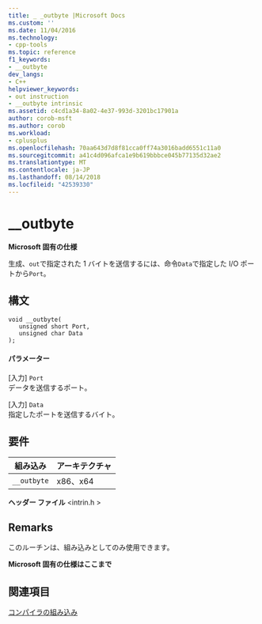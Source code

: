 ```yaml
---
title: _ _outbyte |Microsoft Docs
ms.custom: ''
ms.date: 11/04/2016
ms.technology:
- cpp-tools
ms.topic: reference
f1_keywords:
- __outbyte
dev_langs:
- C++
helpviewer_keywords:
- out instruction
- __outbyte intrinsic
ms.assetid: c4cd1a34-8a02-4e37-993d-3201bc17901a
author: corob-msft
ms.author: corob
ms.workload:
- cplusplus
ms.openlocfilehash: 70aa643d7d8f81cca0ff74a3016badd6551c11a0
ms.sourcegitcommit: a41c4d096afca1e9b619bbbce045b77135d32ae2
ms.translationtype: MT
ms.contentlocale: ja-JP
ms.lasthandoff: 08/14/2018
ms.locfileid: "42539330"
---
```

# <a name="outbyte"></a>__outbyte
**Microsoft 固有の仕様**  
  
 生成、`out`で指定された 1 バイトを送信するには、命令`Data`で指定した I/O ポートから`Port`。  
  
## <a name="syntax"></a>構文  
  
```  
void __outbyte(   
   unsigned short Port,   
   unsigned char Data   
);  
```  
  
#### <a name="parameters"></a>パラメーター  
 [入力] `Port`  
 データを送信するポート。  
  
 [入力] `Data`  
 指定したポートを送信するバイト。  
  
## <a name="requirements"></a>要件  
  
|組み込み|アーキテクチャ|  
|---------------|------------------|  
|`__outbyte`|x86、x64|  
  
 **ヘッダー ファイル** \<intrin.h >  
  
## <a name="remarks"></a>Remarks  
 このルーチンは、組み込みとしてのみ使用できます。  
  
**Microsoft 固有の仕様はここまで**  
  
## <a name="see-also"></a>関連項目  
 [コンパイラの組み込み](../intrinsics/compiler-intrinsics.md)